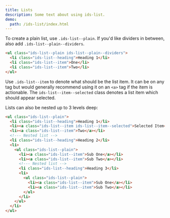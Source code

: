 ```yaml
---
title: Lists
description: Some text about using ids-list.
demo:
  path: /ids-list/index.html
---
```


To create a plain list, use `.ids-list--plain`. If you'd like dividers in between, also add `.ids-list--plain--dividers`.

```html
<ul class="ids-list--plain ids-list--plain--dividers">
  <li class="ids-list--heading">Heading 1</li>
  <li class="ids-list--item">One</li>
  <li class="ids-list--item">Two</li>
</ul>
```

Use `.ids-list--item` to denote what should be the list item. It can be on any tag but would generally recommend using it on an `<a>` tag if the item is actionable. The `ids-list--item--selected` class denotes a list item which should appear selected.

Lists can also be nested up to 3 levels deep:

```html
<ul class="ids-list--plain">
  <li class="ids-list--heading">Heading 1</li>
  <li><a class="ids-list--item ids-list--item--selected">Selected Item</a></li>
  <li><a class="ids-list--item">Two</a></li>
  <!--- Nested list -->
  <li class="ids-list--heading">Heading 2</li>
  <li>
    <ul class="ids-list--plain">
      <li><a class="ids-list--item">Sub One</a></li>
      <li><a class="ids-list--item">Sub Two</a></li>
      <!--- Nested list -->
      <li class="ids-list--heading">Heading 3</li>
      <li>
        <ul class="ids-list--plain">
          <li><a class="ids-list--item">Sub One</a></li>
          <li><a class="ids-list--item">Sub Two</a></li>
        </ul>
      </li>
    </ul>
  </li>
</ul>
```
